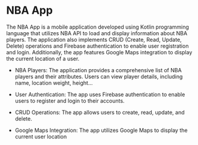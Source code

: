 
# NBA App

The NBA App is a mobile application developed using Kotlin programming language that utilizes NBA API to load and display information about NBA players. The application also implements CRUD (Create, Read, Update, Delete) operations and Firebase authentication to enable user registration and login. Additionally, the app features Google Maps integration to display the current location of a user.

- NBA Players: The application provides a comprehensive list of NBA players and their attributes. Users can view player details, including name, location weight, height...

- User Authentication: The app uses Firebase authentication to enable users to register and login to their accounts.

- CRUD Operations: The app allows users to create, read, update, and delete.

- Google Maps Integration: The app utilizes Google Maps to display the current user location
